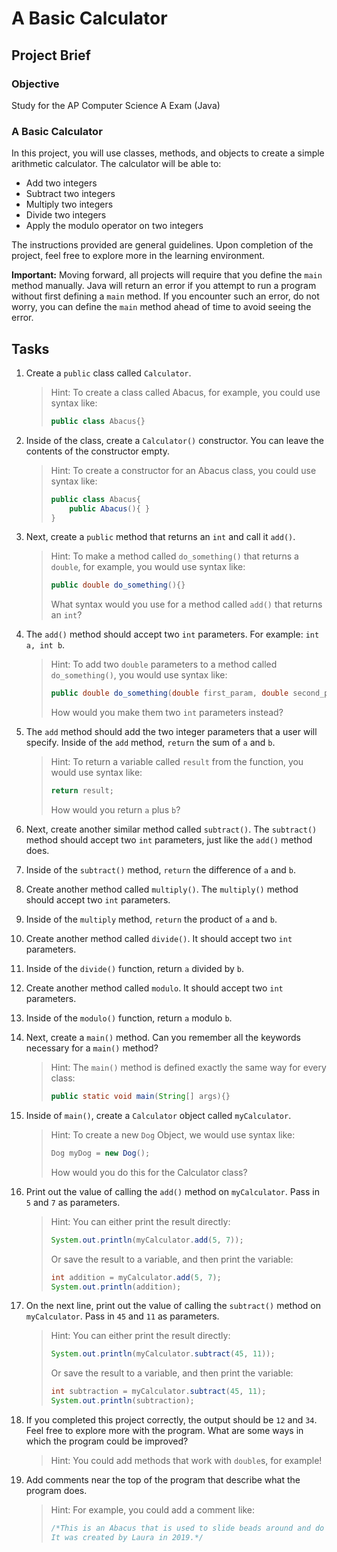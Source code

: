 # A Basic Calculator

## Project Brief

### Objective

Study for the AP Computer Science A Exam (Java)

### A Basic Calculator

In this project, you will use classes, methods, and objects to create a simple arithmetic calculator. The calculator will be able to:

-   Add two integers
-   Subtract two integers
-   Multiply two integers
-   Divide two integers
-   Apply the modulo operator on two integers

The instructions provided are general guidelines. Upon completion of the project, feel free to explore more in the learning environment.

**Important:** Moving forward, all projects will require that you define the `main` method manually. Java will return an error if you attempt to run a program without first defining a `main` method. If you encounter such an error, do not worry, you can define the `main` method ahead of time to avoid seeing the error.

## Tasks

1. Create a `public` class called `Calculator`.

    > Hint: To create a class called Abacus, for example, you could use syntax like:
    >
    > ```java
    > public class Abacus{}
    > ```

2. Inside of the class, create a `Calculator()` constructor. You can leave the contents of the constructor empty.

    > Hint: To create a constructor for an Abacus class, you could use syntax like:
    >
    > ```java
    > public class Abacus{
    >     public Abacus(){ }
    > }
    > ```

3. Next, create a `public` method that returns an `int` and call it `add()`.

    > Hint: To make a method called `do_something()` that returns a `double`, for example, you would use syntax like:
    >
    > ```java
    > public double do_something(){}
    > ```
    >
    > What syntax would you use for a method called `add()` that returns an `int`?

4. The `add()` method should accept two `int` parameters. For example: `int a, int b`.

    > Hint: To add two `double` parameters to a method called `do_something()`, you would use syntax like:
    >
    > ```java
    > public double do_something(double first_param, double second_param){}
    > ```
    >
    > How would you make them two `int` parameters instead?

5. The `add` method should add the two integer parameters that a user will specify. Inside of the `add` method, `return` the sum of `a` and `b`.

    > Hint: To return a variable called `result` from the function, you would use syntax like:
    >
    > ```java
    > return result;
    > ```
    >
    > How would you return `a` plus `b`?

6. Next, create another similar method called `subtract()`. The `subtract()` method should accept two `int` parameters, just like the `add()` method does.

7. Inside of the `subtract()` method, `return` the difference of `a` and `b`.

8. Create another method called `multiply()`. The `multiply()` method should accept two `int` parameters.

9. Inside of the `multiply` method, `return` the product of `a` and `b`.

10. Create another method called `divide()`. It should accept two `int` parameters.

11. Inside of the `divide()` function, return `a` divided by `b`.

12. Create another method called `modulo`. It should accept two `int` parameters.

13. Inside of the `modulo()` function, return `a` modulo `b`.

14. Next, create a `main()` method. Can you remember all the keywords necessary for a `main()` method?

    > Hint: The `main()` method is defined exactly the same way for every class:
    >
    > ```java
    > public static void main(String[] args){}
    > ```

15. Inside of `main()`, create a `Calculator` object called `myCalculator`.

    > Hint: To create a new `Dog` Object, we would use syntax like:
    >
    > ```java
    > Dog myDog = new Dog();
    > ```
    >
    > How would you do this for the Calculator class?

16. Print out the value of calling the `add()` method on `myCalculator`. Pass in `5` and `7` as parameters.

    > Hint: You can either print the result directly:
    >
    > ```java
    > System.out.println(myCalculator.add(5, 7));
    > ```
    >
    > Or save the result to a variable, and then print the variable:
    >
    > ```java
    > int addition = myCalculator.add(5, 7);
    > System.out.println(addition);
    > ```

17. On the next line, print out the value of calling the `subtract()` method on `myCalculator`. Pass in `45` and `11` as parameters.

    > Hint: You can either print the result directly:
    >
    > ```java
    > System.out.println(myCalculator.subtract(45, 11));
    > ```
    >
    > Or save the result to a variable, and then print the variable:
    >
    > ```java
    > int subtraction = myCalculator.subtract(45, 11);
    > System.out.println(subtraction);
    > ```

18. If you completed this project correctly, the output should be `12` and `34`. Feel free to explore more with the program. What are some ways in which the program could be improved?

    > Hint: You could add methods that work with `double`s, for example!

19. Add comments near the top of the program that describe what the program does.

    > Hint: For example, you could add a comment like:
    >
    > ```java
    > /*This is an Abacus that is used to slide beads around and do math.
    > It was created by Laura in 2019.*/
    > ```

